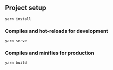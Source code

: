## Project setup
```
yarn install
```

### Compiles and hot-reloads for development
```
yarn serve
```

### Compiles and minifies for production
```
yarn build
```
